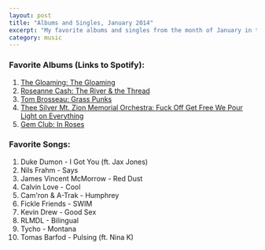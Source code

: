 ```yaml
---
layout: post
title: "Albums and Singles, January 2014"
excerpt: "My favorite albums and singles from the month of January in the 2014th year. "
category: music
---
```


### Favorite Albums (Links to Spotify):
1. [The Gloaming: The Gloaming](http://open.spotify.com/album/1CeEkBmYJG9ghiHRls9poQ)
1. [Roseanne Cash: The River & the Thread](http://open.spotify.com/album/548ZyL80s0h5ZX20WVpuys)
1. [Tom Brosseau: Grass Punks](http://open.spotify.com/album/4CHXqrpzN3zQzqEeVvOaeh)
1. [Thee Silver Mt. Zion Memorial Orchestra: Fuck Off Get Free We Pour Light on Everything](http://open.spotify.com/album/12jvcjKhojRTR5OUJevLb6)
1. [Gem Club: In Roses](http://open.spotify.com/album/4ewVQNBZP2p3sekqciKE6r)
 
### Favorite Songs:
1. Duke Dumon - I Got You (ft. Jax Jones)
1. Nils Frahm - Says
1. James Vincent McMorrow - Red Dust
1. Calvin Love - Cool
1. Cam'ron & A-Trak - Humphrey
1. Fickle Friends - SWIM
1. Kevin Drew - Good Sex
1. RLMDL - Bilingual
1. Tycho - Montana
1. Tomas Barfod - Pulsing (ft. Nina K)
